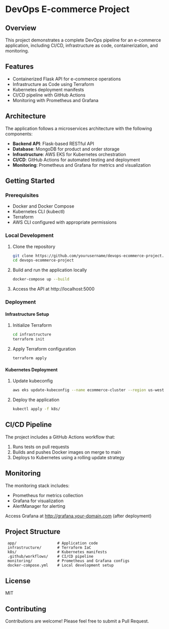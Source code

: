 # DevOps E-commerce Project

## Overview
This project demonstrates a complete DevOps pipeline for an e-commerce application, including CI/CD, infrastructure as code, containerization, and monitoring.

## Features
- Containerized Flask API for e-commerce operations
- Infrastructure as Code using Terraform
- Kubernetes deployment manifests
- CI/CD pipeline with GitHub Actions
- Monitoring with Prometheus and Grafana

## Architecture
The application follows a microservices architecture with the following components:
- **Backend API**: Flask-based RESTful API
- **Database**: MongoDB for product and order storage
- **Infrastructure**: AWS EKS for Kubernetes orchestration
- **CI/CD**: GitHub Actions for automated testing and deployment
- **Monitoring**: Prometheus and Grafana for metrics and visualization

## Getting Started

### Prerequisites
- Docker and Docker Compose
- Kubernetes CLI (kubectl)
- Terraform
- AWS CLI configured with appropriate permissions

### Local Development
1. Clone the repository
   ```bash
   git clone https://github.com/yourusername/devops-ecommerce-project.git
   cd devops-ecommerce-project
   ```

2. Build and run the application locally
   ```bash
   docker-compose up --build
   ```

3. Access the API at http://localhost:5000

### Deployment

#### Infrastructure Setup
1. Initialize Terraform
   ```bash
   cd infrastructure
   terraform init
   ```

2. Apply Terraform configuration
   ```bash
   terraform apply
   ```

#### Kubernetes Deployment
1. Update kubeconfig
   ```bash
   aws eks update-kubeconfig --name ecommerce-cluster --region us-west-2
   ```

2. Deploy the application
   ```bash
   kubectl apply -f k8s/
   ```

## CI/CD Pipeline
The project includes a GitHub Actions workflow that:
1. Runs tests on pull requests
2. Builds and pushes Docker images on merge to main
3. Deploys to Kubernetes using a rolling update strategy

## Monitoring
The monitoring stack includes:
- Prometheus for metrics collection
- Grafana for visualization
- AlertManager for alerting

Access Grafana at http://grafana.your-domain.com (after deployment)

## Project Structure
```
 app/                  # Application code
 infrastructure/       # Terraform IaC
 k8s/                  # Kubernetes manifests
 .github/workflows/    # CI/CD pipeline
 monitoring/           # Prometheus and Grafana configs
 docker-compose.yml    # Local development setup
```

## License
MIT

## Contributing
Contributions are welcome! Please feel free to submit a Pull Request.

